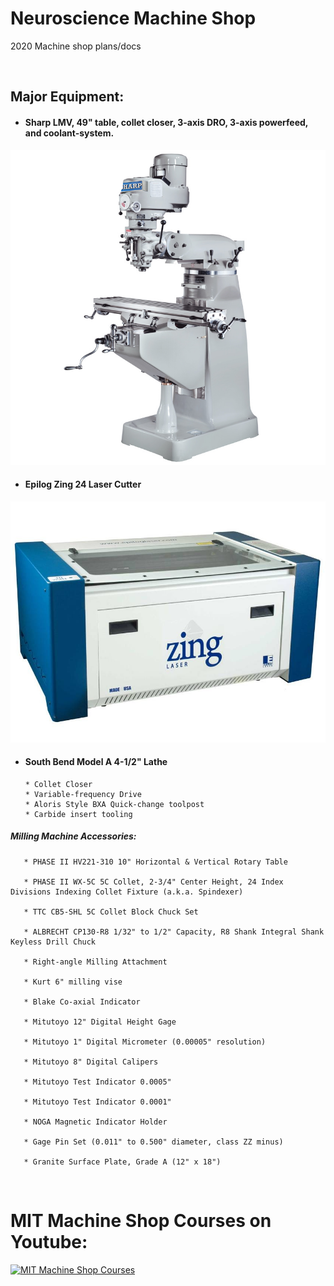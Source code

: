 # Neuroscience Machine Shop
2020 Machine shop plans/docs

&nbsp;
&nbsp;
&nbsp;

## Major Equipment:

* #### Sharp LMV, 49" table, collet closer, 3-axis DRO, 3-axis powerfeed, and coolant-system.
![alt text](https://github.com/drewhamiltonasdf/machine-shop-2020/blob/main/images/equipment-images/LMV-Series.jpg?raw=true) 

* #### Epilog Zing 24 Laser Cutter
![alt text](https://github.com/drewhamiltonasdf/machine-shop-2020/blob/main/images/equipment-images/epilog-zing-24-laser.jpg?raw=true) 

* #### South Bend Model A 4-1/2" Lathe

      * Collet Closer
      * Variable-frequency Drive
      * Aloris Style BXA Quick-change toolpost
      * Carbide insert tooling

##### Milling Machine Accessories:

       * PHASE II HV221-310 10" Horizontal & Vertical Rotary Table
       
       * PHASE II WX-5C 5C Collet, 2-3/4" Center Height, 24 Index Divisions Indexing Collet Fixture (a.k.a. Spindexer)
       
       * TTC CB5-SHL 5C Collet Block Chuck Set
       
       * ALBRECHT CP130-R8 1/32" to 1/2" Capacity, R8 Shank Integral Shank Keyless Drill Chuck
       
       * Right-angle Milling Attachment
       
       * Kurt 6" milling vise
       
       * Blake Co-axial Indicator
       
       * Mitutoyo 12" Digital Height Gage
       
       * Mitutoyo 1" Digital Micrometer (0.00005" resolution)
       
       * Mitutoyo 8" Digital Calipers
       
       * Mitutoyo Test Indicator 0.0005"
       
       * Mitutoyo Test Indicator 0.0001"
       
       * NOGA Magnetic Indicator Holder
       
       * Gage Pin Set (0.011" to 0.500" diameter, class ZZ minus)
       
       * Granite Surface Plate, Grade A (12" x 18")


&nbsp;
&nbsp;
&nbsp;


# MIT Machine Shop Courses on Youtube:
[![MIT Machine Shop Courses](https://img.youtube.com/vi/4McYKCd2Hg&list=PLG8tVvd9GeWkFVcim_m5NUGLcwQ_BaXMZ/0.jpg)](https://www.youtube.com/watch?v=-4McYKCd2Hg&list=PLG8tVvd9GeWkFVcim_m5NUGLcwQ_BaXMZ "Everything Is AWESOME")
